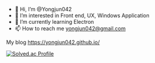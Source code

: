 - 👋 Hi, I’m @Yongjun042
- 👀 I’m interested in Front end, UX, Windows Application
- 🌱 I’m currently learning Electron
- 📫 How to reach me yongjun042@gmail.com

My blog https://yongjun042.github.io/

[![Solved.ac Profile](http://mazassumnida.wtf/api/v2/generate_badge?boj=yongjun042)](https://solved.ac/yongjun042/)
<!---
Yongjun042/Yongjun042 is a ✨ special ✨ repository because its `README.md` (this file) appears on your GitHub profile.
You can click the Preview link to take a look at your changes.
- 💞️ I’m looking to collaborate on ...
--->
